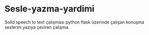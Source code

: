 # Sesle-yazma-yardimi
Solid speech to text çalışması python flask üzerinde çalışan konuşma seslerini yazıya çeviren çalışma.

